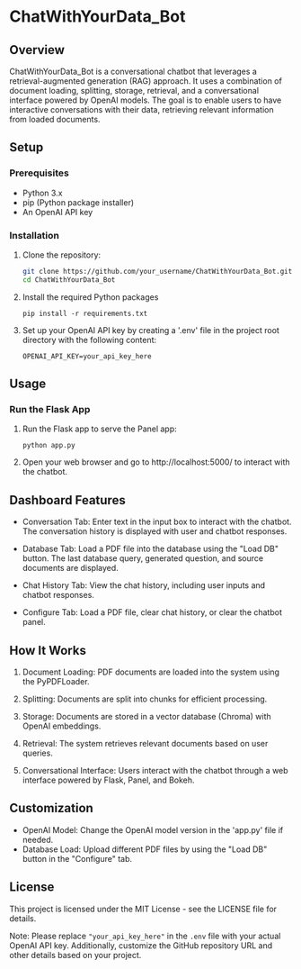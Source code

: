 # ChatWithYourData_Bot

## Overview
ChatWithYourData_Bot is a conversational chatbot that leverages a retrieval-augmented generation (RAG) approach. It uses a combination of document loading, splitting, storage, retrieval, and a conversational interface powered by OpenAI models. The goal is to enable users to have interactive conversations with their data, retrieving relevant information from loaded documents.

## Setup

### Prerequisites
- Python 3.x
- pip (Python package installer)
- An OpenAI API key

### Installation
1. Clone the repository:
   ```bash
   git clone https://github.com/your_username/ChatWithYourData_Bot.git
   cd ChatWithYourData_Bot
   
2. Install the required Python packages
   ```
   pip install -r requirements.txt
   ```
   
3. Set up your OpenAI API key by creating a '.env' file in the project root directory with the following content:
   ```
   OPENAI_API_KEY=your_api_key_here
   ```

## Usage 
### Run the Flask App
1. Run the Flask app to serve the Panel app:
   ```
   python app.py
   ```

2. Open your web browser and go to http://localhost:5000/ to interact with the chatbot.

## Dashboard Features 

* Conversation Tab: Enter text in the input box to interact with the chatbot. The conversation history is displayed with user and chatbot responses.

* Database Tab: Load a PDF file into the database using the "Load DB" button. The last database query, generated question, and source documents are displayed.

* Chat History Tab: View the chat history, including user inputs and chatbot responses.

* Configure Tab: Load a PDF file, clear chat history, or clear the chatbot panel.

## How It Works
1. Document Loading: PDF documents are loaded into the system using the PyPDFLoader.

2. Splitting: Documents are split into chunks for efficient processing.

3. Storage: Documents are stored in a vector database (Chroma) with OpenAI embeddings.

4. Retrieval: The system retrieves relevant documents based on user queries.

5. Conversational Interface: Users interact with the chatbot through a web interface powered by Flask, Panel, and Bokeh.

## Customization 
* OpenAI Model: Change the OpenAI model version in the 'app.py' file if needed.
* Database Load: Upload different PDF files by using the "Load DB" button in the "Configure" tab.

## License
This project is licensed under the MIT License - see the LICENSE file for details.

Note: Please replace `"your_api_key_here"` in the `.env` file with your actual OpenAI API key. Additionally, customize the GitHub repository URL and other details based on your project.
